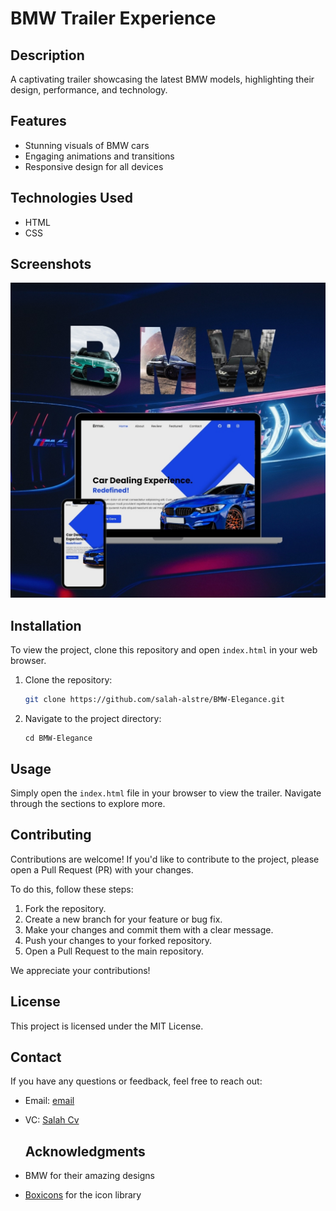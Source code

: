 # BMW Trailer Experience

## Description
A captivating trailer showcasing the latest BMW models, highlighting their design, performance, and technology.


## Features
- Stunning visuals of BMW cars
- Engaging animations and transitions
- Responsive design for all devices


## Technologies Used
- HTML
- CSS


## Screenshots

![Image](https://github.com/salah-alstre/BMW-Elegance/blob/main/assets/Bmw-M.jpg)


## Installation
To view the project, clone this repository and open `index.html` in your web browser.

1. Clone the repository:
   ```bash
   git clone https://github.com/salah-alstre/BMW-Elegance.git

2. Navigate to the project directory:

       cd BMW-Elegance

## Usage
Simply open the `index.html` file in your browser to view the trailer. Navigate through the sections to explore more.


## Contributing

Contributions are welcome! If you'd like to contribute to the project, please open a Pull Request (PR) with your changes. 

To do this, follow these steps:

1. Fork the repository.
2. Create a new branch for your feature or bug fix.
3. Make your changes and commit them with a clear message.
4. Push your changes to your forked repository.
5. Open a Pull Request to the main repository.

We appreciate your contributions!


## License
This project is licensed under the MIT License.

## Contact
If you have any questions or feedback, feel free to reach out:

- Email: [email](mailto:error.salah59@gmail.com)
- VC:    [ Salah Cv ](https://salahcv.site/)


  ## Acknowledgments
- BMW for their amazing designs
- [Boxicons](https://boxicons.com/) for the icon library
